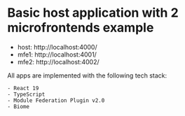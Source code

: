 # Basic host application with 2 microfrontends example

- host: http://localhost:4000/
- mfe1: http://localhost:4001/
- mfe2: http://localhost:4002/

All apps are implemented with the following tech stack:

    - React 19
    - TypeScript
    - Module Federation Plugin v2.0
    - Biome
